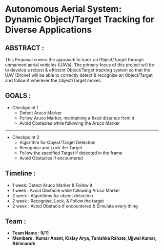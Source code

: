 # Autonomous Aerial System: Dynamic Object/Target Tracking for Diverse Applications
## ABSTRACT :
This Proposal covers the approach to track an Object/Target through unmanned aerial vehicles (UAVs). The primary focus of this project will be to develop a robust & efficient Object/Target tracking system so that the UAV (Drone) will be able to correctly detect & recognize an Object/Target and follow it wherever the Object/Target moves.
## GOALS :
* Checkpoint 1 
  - Detect Aruco Marker
  - Follow Aruco Marker, maintaining a fixed distance from it
  - Avoid Obstacles while following the Aruco Marker
---
* Checkpoint 2
  - Algorithm for Object/Target Detection 
  - Recognise and Lock the Target
  - Follow the specified Target if detected in the frame
  - Avoid Obstacles if encountered
## Timeline :
- 1 week: Detect Aruco Marker & Follow it
- 1 week : Avoid Obstacle while following Aruco Marker
- 2 week : Algorithms for object detection
- 2 week : Recognise, Lock, & Follow the target
- 2 week : Avoid Obstacle if encountered & Simulate every thing
## Team :
- **Team Name : 9/11**
- **Members : Kumar Anant, Kislay Arya, Tanishka Rahate, Ujjwal Kumar, Abhinandh**
